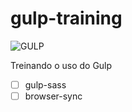 # gulp-training

![GULP](http://www.codeproject.com/KB/HTML/865943/gulp.png)

Treinando o uso do Gulp

- [ ] gulp-sass
- [ ] browser-sync